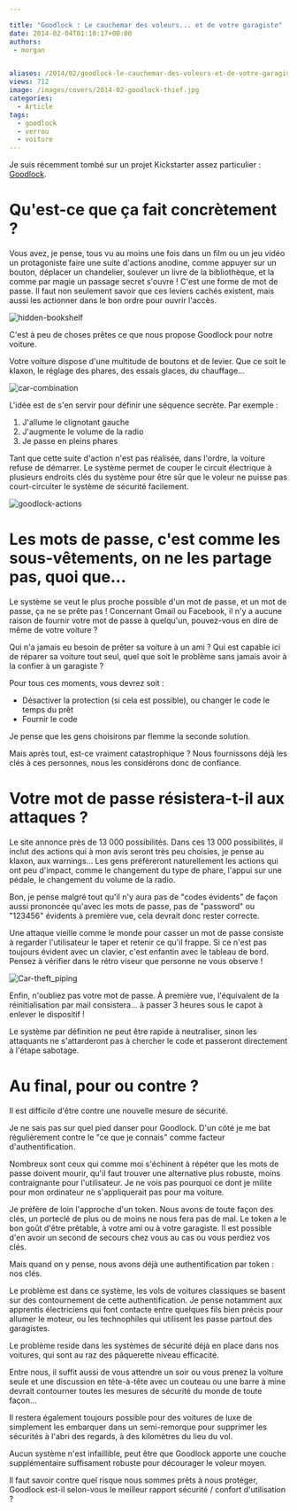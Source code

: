 ```yaml
---

title: "Goodlock : Le cauchemar des voleurs... et de votre garagiste"
date: 2014-02-04T01:10:17+00:00
authors:
 - morgan


aliases: /2014/02/goodlock-le-cauchemar-des-voleurs-et-de-votre-garagiste/
views: 712
image: /images/covers/2014-02-goodlock-thief.jpg
categories:
  - Article
tags:
  - goodlock
  - verrou
  - voiture
---
```

Je suis récemment tombé sur un projet Kickstarter assez particulier : [Goodlock](https://www.kickstarter.com/projects/646722247/goodlock-invisible-anti-theft-security-system-for/).

# Qu'est-ce que ça fait concrètement ?

Vous avez, je pense, tous vu au moins une fois dans un film ou un jeu vidéo un protagoniste faire une suite d'actions anodine, comme appuyer sur un bouton, déplacer un chandelier, soulever un livre de la bibliothèque, et la comme par magie un passage secret s'ouvre ! C'est une forme de mot de passe. Il faut non seulement savoir que ces leviers cachés existent, mais aussi les actionner dans le bon ordre pour ouvrir l'accès.

![hidden-bookshelf](/images/misc/2014-02-hidden-bookshelf.jpg)

C'est à peu de choses prêtes ce que nous propose Goodlock pour notre voiture.

Votre voiture dispose d'une multitude de boutons et de levier. Que ce soit le klaxon, le réglage des phares, des essais glaces, du chauffage...

![car-combination](/images/misc/2014-02-car-combination.jpg)

L'idée est de s'en servir pour définir une séquence secrète. Par exemple :

  1. J'allume le clignotant gauche
  2. J'augmente le volume de la radio
  3. Je passe en pleins phares

Tant que cette suite d'action n'est pas réalisée, dans l'ordre, la voiture refuse de démarrer. Le système permet de couper le circuit électrique à plusieurs endroits clés du système pour être sûr que le voleur ne puisse pas court-circuiter le système de sécurité facilement.

![goodlock-actions](/images/misc/2014-02-goodlock-actions.jpg)

# Les mots de passe, c'est comme les sous-vêtements, on ne les partage pas, quoi que...

Le système se veut le plus proche possible d'un mot de passe, et un mot de passe, ça ne se prête pas ! Concernant Gmail ou Facebook, il n'y a aucune raison de fournir votre mot de passe à quelqu'un, pouvez-vous en dire de même de votre voiture ?

Qui n'a jamais eu besoin de prêter sa voiture à un ami ? Qui est capable ici de réparer sa voiture tout seul, quel que soit le problème sans jamais avoir à la confier à un garagiste ?

Pour tous ces moments, vous devrez soit :


  * Désactiver la protection (si cela est possible), ou changer le code le temps du prêt
  * Fournir le code

Je pense que les gens choisirons par flemme la seconde solution.

Mais après tout, est-ce vraiment catastrophique ? Nous fournissons déjà les clés à ces personnes, nous les considérons donc de confiance.

# Votre mot de passe résistera-t-il aux attaques ?

Le site annonce près de 13 000 possibilités. Dans ces 13 000 possibilités, il inclut des actions qui à mon avis seront très peu choisies, je pense au klaxon, aux warnings... Les gens préfèreront naturellement les actions qui ont peu d'impact, comme le changement du type de phare, l'appui sur une pédale, le changement du volume de la radio.

Bon, je pense malgré tout qu'il n'y aura pas de "codes évidents" de façon aussi prononcée qu'avec les mots de passe, pas de "password" ou "123456" évidents à première vue, cela devrait donc rester correcte.

Une attaque vieille comme le monde pour casser un mot de passe consiste à regarder l'utilisateur le taper et retenir ce qu'il frappe. Si ce n'est pas toujours évident avec un clavier, c'est enfantin avec le tableau de bord. Pensez à vérifier dans le rétro viseur que personne ne vous observe !

![Car-theft_piping](/images/misc/2014-02-Car-theft_2638889b.jpg)

Enfin, n'oubliez pas votre mot de passe. À première vue, l'équivalent de la réinitialisation par mail consistera... à passer 3 heures sous le capot à enlever le dispositif !

Le système par définition ne peut être rapide à neutraliser, sinon les attaquants ne s'attarderont pas à chercher le code et passeront directement à l'étape sabotage.

# Au final, pour ou contre ?

Il est difficile d'être contre une nouvelle mesure de sécurité.

Je ne sais pas sur quel pied danser pour Goodlock. D'un côté je me bat régulièrement contre le "ce que je connais" comme facteur d'authentification.

Nombreux sont ceux qui comme moi s'échinent à répéter que les mots de passe doivent mourir, qu'il faut trouver une alternative plus robuste, moins contraignante pour l'utilisateur. Je ne vois pas pourquoi ce dont je milite pour mon ordinateur ne s'appliquerait pas pour ma voiture.

Je préfère de loin l'approche d'un token. Nous avons de toute façon des clés, un porteclé de plus ou de moins ne nous fera pas de mal. Le token a le bon goût d'être prêtable, à votre ami ou à votre garagiste. Il est possible d'en avoir un second de secours chez vous au cas ou vous perdiez vos clés.

Mais quand on y pense, nous avons déjà une authentification par token : nos clés.

Le problème est dans ce système, les vols de voitures classiques se basent sur des contournement de cette authentification. Je pense notamment aux apprentis électriciens qui font contacte entre quelques fils bien précis pour allumer le moteur, ou les technophiles qui utilisent les passe partout des garagistes.

Le problème reside dans les systèmes de sécurité déjà en place dans nos voitures, qui sont au raz des pâquerette niveau efficacité.

Entre nous, il suffit aussi de vous attendre un soir ou vous prenez la voiture seule et une discussion en tête-à-tête avec un couteau ou une barre à mine devrait contourner toutes les mesures de sécurité du monde de toute façon...

Il restera également toujours possible pour des voitures de luxe de simplement les embarquer dans un semi-remorque pour supprimer les sécurités à l'abri des regards, à des kilomètres du lieu du vol.

Aucun système n'est infaillible, peut être que Goodlock apporte une couche supplémentaire suffisament robuste pour décourager le voleur moyen.

Il faut savoir contre quel risque nous sommes prêts à nous protéger, Goodlock est-il selon-vous le meilleur rapport sécurité / confort d'utilisation ?
